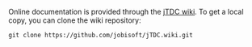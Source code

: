  Online documentation is provided through the [jTDC wiki](https://github.com/jobisoft/jTDC/wiki). To get a local copy, you can clone the wiki repository:
 ```
 git clone https://github.com/jobisoft/jTDC.wiki.git
 ```
